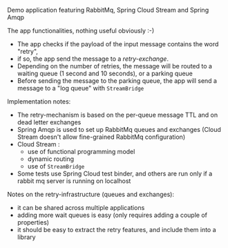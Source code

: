 Demo application featuring RabbitMq, Spring Cloud Stream and Spring Amqp

The app functionalities, nothing useful obviously :-) 
* The app checks if the payload of the input message contains the word "retry", 
* if so, the app send the message to a _retry-exchange_.
* Depending on the number of retries, the message will be routed to a waiting queue (1 second and 10 seconds), or a parking queue
* Before sending the message to the parking queue, the app will send a message to a "log queue" with `StreamBridge`

Implementation notes:
* The retry-mechanism is based on the per-queue message TTL and on dead letter exchanges
* Spring Amqp is used to set up RabbitMq queues and exchanges (Cloud Stream doesn't allow fine-grained RabbitMq configuration)
* Cloud Stream : 
  - use of functional programming model
  - dynamic routing
  - use of `StreamBridge`
* Some tests use Spring Cloud test binder, and others are run only if a rabbit mq server is running on localhost    


Notes on the retry-infrastructure (queues and exchanges):
* it can be shared across multiple applications
* adding more wait queues is easy (only requires adding a couple of properties)
* it should be easy to extract the retry features, and include them into a library 
